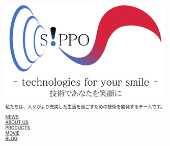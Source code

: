 <div id="img">
<img src="S!PPO.png" alt="">
</div>

<div class="center">
私たちは、人々がより充実した生活を過ごすための技術を開発するチームです。  

[NEWS](https://github.com/Team-SIPPO/Team-SIPPO.github.io)  
[ABOUT US](https://github.com/Team-SIPPO/Team-SIPPO.github.io)  
[PRODUCTS](https://github.com/Team-SIPPO/Team-SIPPO.github.io)  
[MOVIE](https://www.youtube.com/channel/UCV285Ke2ubPht54D4sOOsqw)  
[BLOG](https://knalaboratory.hatenablog.com/)  
</div>
